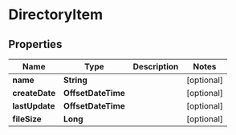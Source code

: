 

# DirectoryItem


## Properties

| Name | Type | Description | Notes |
|------------ | ------------- | ------------- | -------------|
|**name** | **String** |  |  [optional] |
|**createDate** | **OffsetDateTime** |  |  [optional] |
|**lastUpdate** | **OffsetDateTime** |  |  [optional] |
|**fileSize** | **Long** |  |  [optional] |



